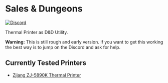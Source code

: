 # Sales &amp; Dungeons

[![Discord](https://img.shields.io/discord/678654745803751579?label=discord)](https://discord.gg/5MUZEjc)

Thermal Printer as D&amp;D Utility.

**Warning:** This is still rough and early version. If you want to get this working the best way is to jump on the Discord and ask for help.

## Currently Tested Printers

- [Zjiang ZJ-5890K Thermal Printer](http://www.zjiang.com/en/init.php/product/index?id=29)
